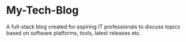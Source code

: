 # My-Tech-Blog
A full-stack blog created for aspiring IT professionals to discuss topics based on software platforms, tools, latest releases etc.
